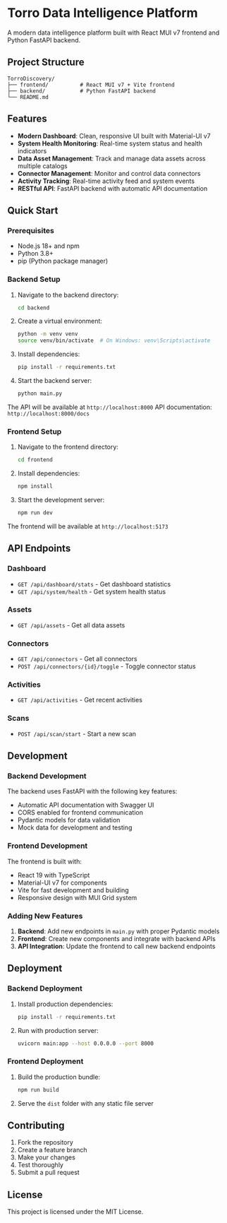 # Torro Data Intelligence Platform

A modern data intelligence platform built with React MUI v7 frontend and Python FastAPI backend.

## Project Structure

```
TorroDiscovery/
├── frontend/          # React MUI v7 + Vite frontend
├── backend/           # Python FastAPI backend
└── README.md
```

## Features

- **Modern Dashboard**: Clean, responsive UI built with Material-UI v7
- **System Health Monitoring**: Real-time system status and health indicators
- **Data Asset Management**: Track and manage data assets across multiple catalogs
- **Connector Management**: Monitor and control data connectors
- **Activity Tracking**: Real-time activity feed and system events
- **RESTful API**: FastAPI backend with automatic API documentation

## Quick Start

### Prerequisites

- Node.js 18+ and npm
- Python 3.8+
- pip (Python package manager)

### Backend Setup

1. Navigate to the backend directory:
   ```bash
   cd backend
   ```

2. Create a virtual environment:
   ```bash
   python -m venv venv
   source venv/bin/activate  # On Windows: venv\Scripts\activate
   ```

3. Install dependencies:
   ```bash
   pip install -r requirements.txt
   ```

4. Start the backend server:
   ```bash
   python main.py
   ```

The API will be available at `http://localhost:8000`
API documentation: `http://localhost:8000/docs`

### Frontend Setup

1. Navigate to the frontend directory:
   ```bash
   cd frontend
   ```

2. Install dependencies:
   ```bash
   npm install
   ```

3. Start the development server:
   ```bash
   npm run dev
   ```

The frontend will be available at `http://localhost:5173`

## API Endpoints

### Dashboard
- `GET /api/dashboard/stats` - Get dashboard statistics
- `GET /api/system/health` - Get system health status

### Assets
- `GET /api/assets` - Get all data assets

### Connectors
- `GET /api/connectors` - Get all connectors
- `POST /api/connectors/{id}/toggle` - Toggle connector status

### Activities
- `GET /api/activities` - Get recent activities

### Scans
- `POST /api/scan/start` - Start a new scan

## Development

### Backend Development

The backend uses FastAPI with the following key features:
- Automatic API documentation with Swagger UI
- CORS enabled for frontend communication
- Pydantic models for data validation
- Mock data for development and testing

### Frontend Development

The frontend is built with:
- React 19 with TypeScript
- Material-UI v7 for components
- Vite for fast development and building
- Responsive design with MUI Grid system

### Adding New Features

1. **Backend**: Add new endpoints in `main.py` with proper Pydantic models
2. **Frontend**: Create new components and integrate with backend APIs
3. **API Integration**: Update the frontend to call new backend endpoints

## Deployment

### Backend Deployment

1. Install production dependencies:
   ```bash
   pip install -r requirements.txt
   ```

2. Run with production server:
   ```bash
   uvicorn main:app --host 0.0.0.0 --port 8000
   ```

### Frontend Deployment

1. Build the production bundle:
   ```bash
   npm run build
   ```

2. Serve the `dist` folder with any static file server

## Contributing

1. Fork the repository
2. Create a feature branch
3. Make your changes
4. Test thoroughly
5. Submit a pull request

## License

This project is licensed under the MIT License.

